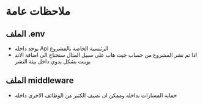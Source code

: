 # ملاحظات عامة 

## الملف .env
- يوجد داخله Api الرئيسية الخاصة بالمشروع 
- اذا تم نشر المشروع من حساب جيت هاب على سبيل المثال ستحتاج الى اضافة الاند بوينت بشكل يدوي داخل بيئة النشر

## الملف middleware 
-  حماية المسارات بداخله وممكن ان تضيف الكثير من الوظائف الاخرى داخله


